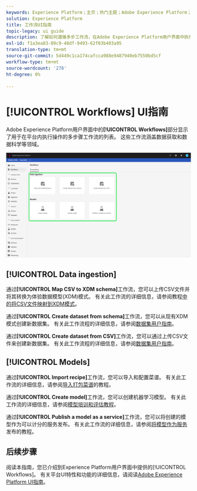 ```yaml
---
keywords: Experience Platform；主页；热门主题；Adobe Experience Platform；用户指南；ui指南；工作流ui指南；工作流;工作流用户指南；
solution: Experience Platform
title: 工作流UI指南
topic-legacy: ui guide
description: 了解如何遵循多步工作流，在Adobe Experience Platform用户界面中执行常见操作。
exl-id: f1a3ea83-09c9-48df-9493-62f03b403a95
translation-type: tm+mt
source-git-commit: 5d449c1ca174cafcca988e9487940eb7550bd5cf
workflow-type: tm+mt
source-wordcount: '278'
ht-degree: 0%

---
```


# [!UICONTROL Workflows] UI指南

Adobe Experience Platform用户界面中的&#x200B;**[!UICONTROL Workflows]**&#x200B;部分显示了用于在平台内执行操作的多步骤工作流的列表。 这些工作流涵盖数据获取和数据科学等领域。

![工作流](./images/workflows/workflows.png)

## [!UICONTROL Data ingestion]

通过&#x200B;**[!UICONTROL Map CSV to XDM schema]**&#x200B;工作流，您可以上传CSV文件并将其转换为体验数据模型(XDM)模式。 有关此工作流的详细信息，请参阅教程[中的将CSV文件映射到XDM模式](../ingestion/tutorials/map-a-csv-file.md)。

通过&#x200B;**[!UICONTROL Create dataset from schema]**&#x200B;工作流，您可以从现有XDM模式创建新数据集。 有关此工作流程的详细信息，请参阅[数据集用户指南](../catalog/datasets/user-guide.md#schema)。

通过&#x200B;**[!UICONTROL Create dataset from CSV]**&#x200B;工作流，您可以通过上传CSV文件来创建新数据集。 有关此工作流程的详细信息，请参阅[数据集用户指南](../catalog/datasets/user-guide.md#csv)。

## [!UICONTROL Models]

通过&#x200B;**[!UICONTROL Import recipe]**&#x200B;工作流，您可以导入和配置菜谱。 有关此工作流的详细信息，请参阅[导入打包菜谱](../data-science-workspace/models-recipes/import-packaged-recipe-ui.md)的教程。

通过&#x200B;**[!UICONTROL Create model]**&#x200B;工作流，您可以创建机器学习模型。 有关此工作流的详细信息，请参阅[模型培训和评估教程](../data-science-workspace/models-recipes/train-evaluate-model-ui.md)。

通过&#x200B;**[!UICONTROL Publish a model as a service]**&#x200B;工作流，您可以将创建的模型作为可以计分的服务发布。 有关此工作流的详细信息，请参阅[将模型作为服务](../data-science-workspace/models-recipes/publish-model-service-ui.md)发布的教程。

## 后续步骤

阅读本指南，您已介绍到Experience Platform用户界面中提供的[!UICONTROL Workflows]。 有关平台UI特性和功能的详细信息，请阅读[Adobe Experience Platform UI指南](ui-guide.md)。
